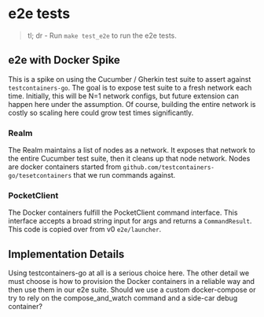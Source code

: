 e2e tests
=========

> tl; dr - Run `make test_e2e` to run the e2e tests. 

## e2e with Docker Spike

This is a spike on using the Cucumber / Gherkin test suite to assert against `testcontainers-go`.  The goal is to expose test suite to a fresh network each time. Initially, this will be N=1 network configs, but future extension can happen here under the assumption. Of course, building the entire network is costly so scaling here could grow test times significantly.

### Realm 
The Realm maintains a list of nodes as a network. It exposes that network to the entire Cucumber test suite, then it cleans up that node network. Nodes are docker containers started from `github.com/testcontainers-go/tesetcontainers` that we run commands against.

### PocketClient
The Docker containers fulfill the PocketClient command interface. This interface accepts a broad string input for args and returns a `CommandResult`. This code is copied over from v0 `e2e/launcher`.

## Implementation Details
Using testcontainers-go at all is a serious choice here. The other detail we must choose is how to provision the Docker containers in a reliable way and then use them in our e2e suite. Should we use a custom docker-compose or try to rely on the compose_and_watch command and a side-car debug container?